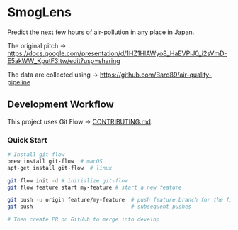 # SmogLens
Predict the next few hours of air-pollution in any place in Japan. 

The original pitch -> https://docs.google.com/presentation/d/1HZ1HlAWyo8_HaEVPiJ0_i2sVmD-E5akWW_KputF3Itw/edit?usp=sharing

The data are collected using -> https://github.com/Bard89/air-quality-pipeline

## Development Workflow
This project uses Git Flow -> [CONTRIBUTING.md](CONTRIBUTING.md). 

### Quick Start

```bash
# Install git-flow
brew install git-flow  # macOS
apt-get install git-flow  # linux

git flow init -d # initialize git-flow
git flow feature start my-feature # start a new feature

git push -u origin feature/my-feature  # push feature branch for the first time (-u sets upstream tracking)
git push                               # subsequent pushes

# Then create PR on GitHub to merge into develop
```
